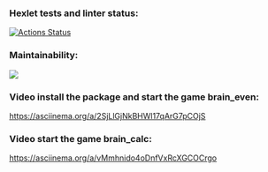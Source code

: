### Hexlet tests and linter status:
[![Actions Status](https://github.com/Marina-Charaeva/python-project-49/actions/workflows/hexlet-check.yml/badge.svg)](https://github.com/Marina-Charaeva/python-project-49/actions)
### Maintainability:
<a href="https://codeclimate.com/github/Marina-Charaeva/python-project-49/maintainability"><img src="https://api.codeclimate.com/v1/badges/db6cee786d3d68676be7/maintainability" /></a>
### Video install the package and start the game brain_even:
https://asciinema.org/a/2SjLlGjNkBHWl17qArG7pCOjS
### Video start the game brain_calc:
https://asciinema.org/a/vMmhnido4oDnfVxRcXGCOCrgo